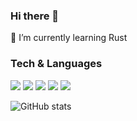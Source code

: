 ### Hi there 👋

<!--
**hypercubed-music/hypercubed-music** is a ✨ _special_ ✨ repository because its `README.md` (this file) appears on your GitHub profile.

Here are some ideas to get you started:

- 🔭 I’m currently working on ...
- 🌱 I’m currently learning ...
- 👯 I’m looking to collaborate on ...
- 🤔 I’m looking for help with ...
- 💬 Ask me about ...
- 📫 How to reach me: ...
- 😄 Pronouns: ...
- ⚡ Fun fact: ...
-->

🌱 I’m currently learning Rust

### Tech & Languages

<img src="https://img.shields.io/badge/-Python-green?style=for-the-badge&logo=python">
<img src="https://img.shields.io/badge/-Arduino-red?style=for-the-badge&logo=arduino">
<img src="https://img.shields.io/badge/-Unity-blue?style=for-the-badge&logo=unity">
<img src="https://img.shields.io/badge/-Java-yellow?style=for-the-badge&logo=java">
<img src="https://img.shields.io/badge/-C%2FC++-orange?style=for-the-badge&logo=c">

![GitHub stats](https://github-readme-stats.vercel.app/api?username=hypercubed-music&show_icons=true&hide_border=true)
